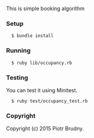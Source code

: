 This is simple booking algorithm

### Setup

```
  $ bundle install
```

### Running

```
  $ ruby lib/occupancy.rb
```
### Testing

You can test it using Minitest.

```
  $ ruby test/occupancy_test.rb
```
### Copyright

Copyright (c) 2015 Piotr Brudny.